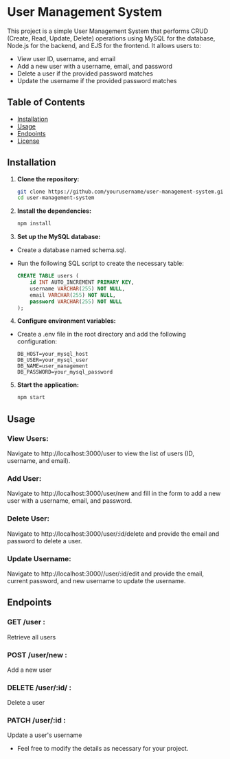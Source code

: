 # User Management System

This project is a simple User Management System that performs CRUD (Create, Read, Update, Delete) operations using MySQL for the database, Node.js for the backend, and EJS for the frontend. It allows users to:

- View user ID, username, and email
- Add a new user with a username, email, and password
- Delete a user if the provided password matches
- Update the username if the provided password matches


## Table of Contents

- [Installation](#installation)
- [Usage](#usage)
- [Endpoints](#endpoints)
- [License](#license)


## Installation

1. **Clone the repository:**

   ```bash
   git clone https://github.com/yourusername/user-management-system.git
   cd user-management-system
   ```

2. **Install the dependencies:**

    ```bash
    npm install
    ```

3. **Set up the MySQL database:**

- Create a database named schema.sql.
- Run the following SQL script to create the necessary table:

    ```SQL
    CREATE TABLE users (
        id INT AUTO_INCREMENT PRIMARY KEY,
        username VARCHAR(255) NOT NULL,
        email VARCHAR(255) NOT NULL,
        password VARCHAR(255) NOT NULL
    );
    ```

4. **Configure environment variables:**

- Create a .env file in the root directory and add the following configuration:

    ```env 
    DB_HOST=your_mysql_host
    DB_USER=your_mysql_user
    DB_NAME=user_management
    DB_PASSWORD=your_mysql_password
    ```

5. **Start the application:**

    ```bash
    npm start
    ```


## Usage

### View Users:
Navigate to http://localhost:3000/user to view the list of users (ID, username, and email).

### Add User:
Navigate to http://localhost:3000/user/new and fill in the form to add a new user with a username, email, and password.

### Delete User:
Navigate to http://localhost:3000/user/:id/delete and provide the email and password to delete a user.

### Update Username:
Navigate to http://localhost:3000//user/:id/edit and provide the email, current password, and new username to update the username.


## Endpoints

### GET /user :
 Retrieve all users
### POST /user/new :
 Add a new user
### DELETE /user/:id/ :
 Delete a user
### PATCH /user/:id :
 Update a user's username


- Feel free to modify the details as necessary for your project.






